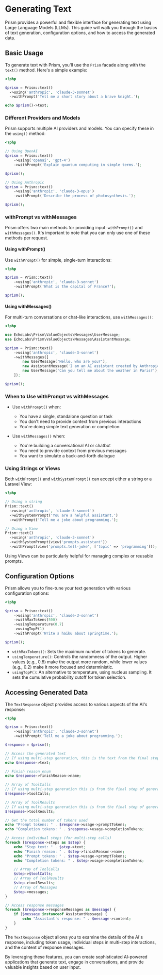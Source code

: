 # Generating Text
Prism provides a powerful and flexible interface for generating text using Large Language Models (LLMs). This guide will walk you through the basics of text generation, configuration options, and how to access the generated data.

## Basic Usage

To generate text with Prism, you'll use the `Prism` facade along with the `text()` method. Here's a simple example:

```php
<?php

$prism = Prism::text()
  ->using('anthropic', 'claude-3-sonnet')
  ->withPrompt('Tell me a short story about a brave knight.');

echo $prism()->text;
```

### Different Providers and Models

Prism supports multiple AI providers and models. You can specify these in the `using()` method:

```php
<?php

// Using OpenAI
$prism = Prism::text()
    ->using('openai', 'gpt-4')
    ->withPrompt('Explain quantum computing in simple terms.');

$prism();

// Using Anthropic
$prism = Prism::text()
    ->using('anthropic', 'claude-3-opus')
    ->withPrompt('Describe the process of photosynthesis.');

$prism();
```

### withPrompt vs withMessages

Prism offers two main methods for providing input: `withPrompt()` and `withMessages()`. It's important to note that you can only use one of these methods per request.

#### Using withPrompt()

Use `withPrompt()` for simple, single-turn interactions:

```php
<?php

$prism = Prism::text()
    ->using('anthropic', 'claude-3-sonnet')
    ->withPrompt('What is the capital of France?');

$prism();
```

#### Using withMessages()

For multi-turn conversations or chat-like interactions, use `withMessages()`:

```php
<?php

use EchoLabs\Prism\ValueObjects\Messages\UserMessage;
use EchoLabs\Prism\ValueObjects\Messages\AssistantMessage;

$prism = Prism::text()
    ->using('anthropic', 'claude-3-sonnet')
    ->withMessages([
        new UserMessage('Hello, who are you?'),
        new AssistantMessage('I am an AI assistant created by Anthropic. How can I help you today?'),
        new UserMessage('Can you tell me about the weather in Paris?'),
    ]);

$prism();
```

### When to Use withPrompt vs withMessages

- Use `withPrompt()` when:
  - You have a single, standalone question or task
  - You don't need to provide context from previous interactions
  - You're doing simple text generation or completion

- Use `withMessages()` when:
  - You're building a conversational AI or chatbot
  - You need to provide context from previous messages
  - You want to simulate a back-and-forth dialogue

### Using Strings or Views

Both `withPrompt()` and `withSystemPrompt()` can accept either a string or a Laravel View:

```php
<?php

// Using a string
Prism::text()
  ->using('anthropic', 'claude-3-sonnet')
  ->withSystemPrompt('You are a helpful assistant.')
  ->withPrompt('Tell me a joke about programming.');

// Using a View
Prism::text()
  ->using('anthropic', 'claude-3-sonnet')
  ->withSystemPrompt(view('prompts.assistant'))
  ->withPrompt(view('prompts.tell-joke', ['topic' => 'programming']));
```

Using Views can be particularly helpful for managing complex or reusable prompts.

## Configuration Options

Prism allows you to fine-tune your text generation with various configuration options:

```php
<?php

$prism = Prism::text()
    ->using('anthropic', 'claude-3-sonnet')
    ->withMaxTokens(500)
    ->usingTemperature(0.7)
    ->usingTopP(1)
    ->withPrompt('Write a haiku about springtime.');

$prism();
```

- `withMaxTokens()`: Sets the maximum number of tokens to generate.
- `usingTemperature()`: Controls the randomness of the output. Higher values (e.g., 0.8) make the output more random, while lower values (e.g., 0.2) make it more focused and deterministic.
- `usingTopP()`: An alternative to temperature, using nucleus sampling. It sets the cumulative probability cutoff for token selection.

## Accessing Generated Data

The `TextResponse` object provides access to various aspects of the AI's response:

```php
<?php

$prism = Prism::text()
    ->using('anthropic', 'claude-3-sonnet')
    ->withPrompt('Tell me a joke about programming.');

$response = $prism();

// Access the generated text
// If using multi-step generation, this is the text from the final step
echo $response->text;

// Finish reason enum
echo $response->finishReason->name;

// Array of ToolCalls
// If using multi-step generation this is from the final step of generation
$response->toolCalls;

// Array of ToolResults
// If using multi-step generation this is from the final step of generation
$response->toolResults;

// Get the total number of tokens used
echo "Prompt tokens: " . $response->usage->promptTokens;
echo "Completion tokens: " . $response->usage->completionTokens;

// Access individual steps (for multi-step calls)
foreach ($response->steps as $step) {
    echo "Step text: " . $step->text;
    echo "Finish reason: " . $step->finishReason->name;
    echo "Prompt tokens: " . $step->usage->promptTokens;
    echo "Completion tokens: " . $step->usage->completionTokens;

    // Array of ToolCalls
    $step->$toolCalls;
    // Array of ToolResults
    $step->toolResults;
    // Array of Messages
    $step->messages;
}

// Access response messages
foreach ($response->responseMessages as $message) {
    if ($message instanceof AssistantMessage) {
        echo "Assistant's response: " . $message->content;
    }
}
```

The `TextResponse` object allows you to examine the details of the AI's response, including token usage, individual steps in multi-step interactions, and the content of response messages.

By leveraging these features, you can create sophisticated AI-powered applications that generate text, engage in conversations, and provide valuable insights based on user input.

